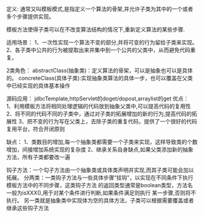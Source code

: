 定义:
通常又叫模板模式,是指定义一个算法的骨架,并允许子类为其中的一个或者多个步骤提供实现。

模板方法使得子类可以在不改变算法结构的情况下,重新定义算法的某些步骤.

适用场景：
1、一次性实现一个算法不变的部分,并将可变的行为留给子类来实现。
2、各子类中公共的行为被提取出来并集中到一个公共的父类中，从而避免代码重复。

2类角色：
 abstractClass(抽象类)：定义算法的骨架，可以是抽象也可以是具体的。
 concreteClass(具体子类):实现抽象类算法的具体一步，也可以覆盖在父类中已经实现的具体基本操作

源码应用：
  jdbcTemplate,httpServlet的doget/dopost,arraylist的get
优点：
1、利用模板方法将相同处理逻辑的代码放到抽象父类中,可以提高代码的复用性
2、将不同的代码不同的子类中，通过对子类的拓展增加的新的行为,提高代码的拓展性
3、把不变的行为写在父类上，去除子类的重复代码，提供了一个很好的代码复用平台，符合开闭原则

缺点：
1、类数目的增加,每一个抽象类都需要一个子类来实现，这样导致类的个数增加，间接增加系统实现的复杂度
2、继承关系自身缺点,如果父类添加新的抽象方法，所有子类都要改一遍

钩子方法：一个勾子方法由一个抽象类或具体类声明并实现,而其子类可能会加以拓展。
分两类：一类钩子方法与一些具体步骤“挂钩”，以实现在不同条件下执行模板方法中的不同步骤，这类钩子方法
    的返回类型通常是boolean类型，方法名一般为isXXX(),用于对某个条件进行判断,如果条件满足则执行
    某一步骤,否则将不执行。
    另一类就是抽象类中实现体为空的具体方法，子类可以根据需要覆盖或者继承这些钩子方法
